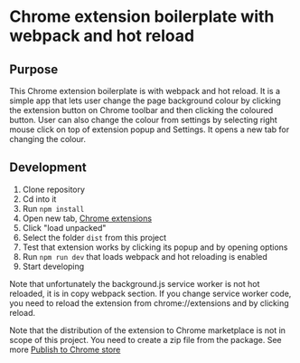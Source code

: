 # Chrome extension boilerplate with webpack and hot reload

## Purpose
This Chrome extension boilerplate is with webpack and hot reload. It is a simple app that lets user change the page background colour by clicking the extension button on Chrome toolbar and then clicking the coloured button. User can also change the colour from settings by selecting right mouse click on top of extension popup and Settings. It opens a new tab for changing the colour.


## Development

1. Clone repository
2. Cd into it
3. Run `npm install` 
4. Open new tab, [Chrome extensions](chrome://extensions)
5. Click "load unpacked"
6. Select the folder `dist` from this project
8. Test that extension works by clicking its popup and by opening options
9. Run `npm run dev` that loads webpack and hot reloading is enabled
10. Start developing

Note that unfortunately the background.js service worker is not hot reloaded, it is in copy webpack section. If you change service worker code, you need to reload the extension from chrome://extensions and by clicking reload.

Note that the distribution of the extension to Chrome marketplace is not in scope of this project. You need to create a zip file from the package. See more [Publish to Chrome store ](https://developer.chrome.com/docs/webstore/publish/)